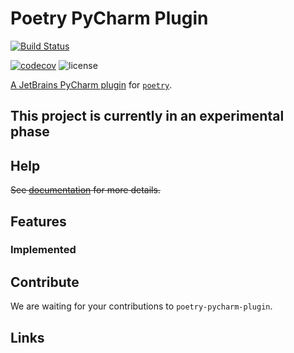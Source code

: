 # Poetry PyCharm Plugin
[![Build Status](https://travis-ci.org/koxudaxi/poetry-pycharm-plugin.svg?branch=master)](https://travis-ci.org/koxudaxi/pydantic-pycharm-plugin)



[![codecov](https://codecov.io/gh/koxudaxi/poetry-pycharm-plugin/branch/master/graph/badge.svg)](https://codecov.io/gh/koxudaxi/poetry-pycharm-plugin)
![license](https://img.shields.io/github/license/koxudaxi/poetry-pycharm-plugin.svg)

[A JetBrains PyCharm plugin]() for [`poetry`](https://python-poetry.org/).

## This project is currently in an experimental phase

## Help
~~See [documentation](https://koxudaxi.github.io/pydantic-pycharm-plugin/) for more details.~~


##  Features
### Implemented



## Contribute
We are waiting for your contributions to `poetry-pycharm-plugin`.


## Links

